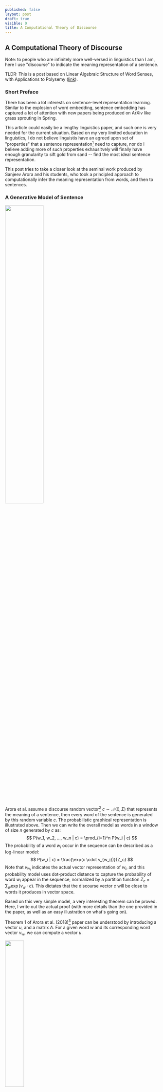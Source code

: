 ```yaml
---
published: false
layout: post
draft: true
visible: 0
title: A Computational Theory of Discourse
---
```

## A Computational Theory of Discourse

Note: to people who are infinitely more well-versed in linguistics than I am, here I use "discourse" to indicate the meaning representation of a sentence. 

TLDR: This is a post based on Linear Algebraic Structure of Word Senses, with Applications to Polysemy ([link](https://arxiv.org/pdf/1601.03764.pdf)).

### Short Preface

There has been a lot interests on sentence-level representation learning. Similar to the explosion of word embedding, sentence embedding has captured a lot of attention with new papers being produced on ArXiv like grass sprouting in Spring. 

This article could easily be a lengthy linguistics paper, and such one is very needed for the current situation. Based on my very limited education in linguistics, I do not believe linguistis have an agreed upon set of "properties" that a sentence representation[^1] need to capture, nor do I believe adding more of such properties exhausitvely will finally have enough granularity to sift gold from sand -- find the most ideal sentence representation.

This post tries to take a closer look at the seminal work produced by Sanjeev Arora and his students, who took a principled approach to computationally infer the meaning representation from words, and then to sentences.

### A Generative Model of Sentence

<img src="https://github.com/windweller/windweller.github.io/blob/master/images/discourse-graph.png?raw=true" style="width:50%">

Arora et al. assume a discourse random vector[^2]  $c \sim \mathcal{N}(0, \Sigma)$ that represents the meaning of a sentence,  then every word of the sentence is generated by this random variable $c$. The probabilistic graphical representation is illustrated above. Then we can write the overall model as words in a window of size $n$ generated by $c$ as:
$$
P(w_1, w_2, ..., w_n | c) = \prod_{i=1}^n P(w_i | c)
$$
The probability of a word $w_i$ occur in the sequence can be described as a log-linear model:
$$
P(w_i | c) = \frac{\exp(c \cdot v_{w_i})}{Z_c}
$$
Note that $v_{w_i}$ indicates the actual vector representation of $w_i$, and this probability model uses dot-product distance to capture the probability of word $w_i$ appear in the sequence, normalized by a partition function $Z_c = \sum_w \exp(v_w \cdot c)$. This dictates that the discourse vector $c$ will be close to words it produces in vector space.

Based on this very simple model, a very interesting theorem can be proved. Here, I write out the actual proof (with more details than the one provided in the paper, as well as an easy illustration on what's going on).

Theorem 1 of Arora et al. (2018)[^3] paper can be understood by introducing a vector $u$, and a matrix $A$.  For a given word $w$ and its corresponding word vector $v_w$, we can compute a vector $u$. 

<img src="https://github.com/windweller/windweller.github.io/blob/master/images/discourse-theorem1-u.jpg?raw=true" width=35%>

For this word $w$, it must appear in different spans of words across the entire document. A random variable of a window of n words can be introduced as $s$. Computationally, the vector $u$ for the word $w$ can be computed as follow:
$$
u = \frac{1}{k} \sum_{s \in \{s_1, ..., s_k\}} \frac{1}{n} \sum_{w_i \in s} v_{w_i}
$$
To even make this statement simpler, assume the above figure represents a tensor $S \in \mathcal{R}^{n \times k \times |v_{w_i}|}$, we can easily run the following Tensorflow operation to obtain $u$: `u = tf.reduce_mean(tf.reduce_mean(S, axis=0), axis=1)`. After knowing how $u$ is computed, then we can understand Theorem 1:
$$
v_w = A u
$$
For any word, if we compute the corresponding vector $u$, the word embedding of this word can be obtained through a linear transformation (matrix multiplication) by a fixed matrix $A$. 

### Application to Word Senses

### Relations to Language Modeling

[^1]: In the scope of this post, we can assume it's an embedding. This is a very narrow interpretation that is ignoring decades of linguistic work on sentence representations. Interested readers can take a look at Kemp's Discourse Representation Theory framework.
[^2]: In most of Arora et al.'s work, "sentence meaning", "discourse", and "context" are used almost interchangeably. They all refer to a vector representation of a span of words, usually within a fixed window.
[^3]:Linear Algebraic Structure of Word Senses, with Applications to Polysemy.
